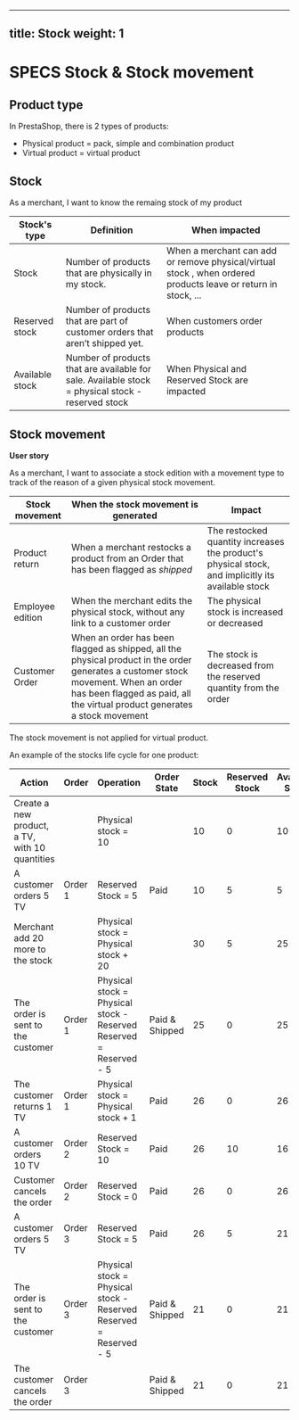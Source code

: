 
---
title: Stock
weight: 1
---
# SPECS Stock & Stock movement

## Product type

In PrestaShop, there is 2 types of products:
- Physical product = pack, simple and combination product
- Virtual product = virtual product

## Stock

As a merchant, I want to know the remaing stock of my product

| Stock's type | Definition | When impacted |
| --- | --- | --- |
|  Stock | Number of products that are physically in my stock. | When a merchant can add or remove physical/virtual stock , when ordered products leave or return in stock, ... |
| Reserved stock | Number of products that are part of customer orders that aren’t shipped yet. | When customers order products |
| Available stock | Number of products that are available for sale. Available stock = physical stock - reserved stock | When Physical and Reserved Stock are impacted |

## Stock movement

**User story**

As a merchant, I want to associate a stock edition with a movement type to track of the reason of a given physical stock movement.

| Stock movement | When the stock movement is generated | Impact |
| --- | --- | --- |
| Product return | When a merchant restocks a product from an Order that has been flagged as _shipped_ | The restocked quantity increases the product's physical stock, and implicitly its available stock |
| Employee edition | When the merchant edits the physical stock, without any link to a customer order | The physical stock is increased or decreased |
| Customer Order | When an order has been flagged as shipped, all the physical product in the order generates a customer stock movement. When an order has been flagged as paid, all the virtual product generates a stock movement | The stock is decreased from the reserved quantity from the order |

The stock movement is not applied for virtual product.

An example of the stocks life cycle for one product:

| Action | Order | Operation | Order State | Stock | Reserved Stock | Available Stock | Stock movement |
| --- | --- | --- | --- | --- | --- | --- | --- |
| Create a new product, a TV, with 10 quantities  |  | Physical stock = 10 |  | 10 | 0 | 10 | None |
| A customer orders 5 TV | Order 1 | Reserved Stock = 5 | Paid | 10 | 5 | 5 | None |
| Merchant add 20 more to the stock |  | Physical stock = Physical stock + 20 |  | 30 | 5 | 25 | Employee Edition |
| The order is sent to the customer | Order 1 | Physical stock = Physical stock - Reserved <br> Reserved = Reserved - 5 | Paid & Shipped | 25 | 0 | 25 | Customer Order |
| The customer returns 1 TV | Order 1 | Physical stock = Physical stock + 1 | Paid | 26 | 0 | 26 | Product Return |
| A customer orders 10 TV | Order 2 | Reserved Stock = 10 | Paid  | 26 | 10 | 16 | None |
| Customer cancels the order | Order 2 | Reserved Stock = 0 | Paid  | 26 | 0 | 26 | None |
| A customer orders 5 TV | Order 3 | Reserved Stock = 5 | Paid | 26 | 5 | 21 | None |
| The order is sent to the customer | Order 3 | Physical stock = Physical stock - Reserved <br> Reserved = Reserved - 5 | Paid & Shipped | 21 | 0 | 21 | None |
| The customer cancels the order | Order 3 |  | Paid & Shipped | 21 | 0 | 21 | None |
